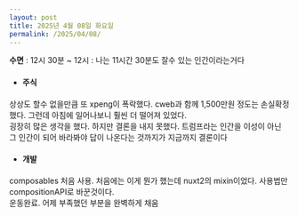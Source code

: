 ```yaml
---
layout: post
title: 2025년 4월 08일 화요일
permalink: /2025/04/08/
---
```

**수면** : 12시 30분 ~ 12시 : 나는 11시간 30분도 잘수 있는 인간이라는거다<br/>
* #### 주식<br/>
상상도 할수 없을만큼 또 xpeng이 폭락했다. cweb과 함께 1,500만원 정도는 손실확정했다. 그런데 아침에 일어나보니 훨씬 더 떨어져 있었다.<br/>
굉장히 많은 생각을 했다. 하지만 결론을 내지 못했다. 트럼프라는 인간을 이성이 아닌 그 인간이 되어 바라봐야 답이 나온다는 것까지가 지금까지 결론이다<br/>
* #### 개발<br/>
composables 처음 사용. 처음에는 이게 뭔가 했는데 nuxt2의 mixin이었다. 사용법만 compositionAPI로 바꾼것이다.<br/>
운동완료. 어제 부족했던 부분을 완벽하게 채움